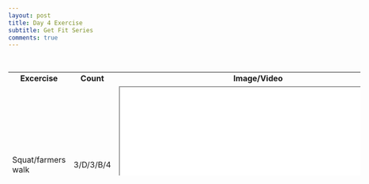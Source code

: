 ```yaml
---
layout: post
title: Day 4 Exercise
subtitle: Get Fit Series
comments: true
---
```



<p>&nbsp;</p>
<table style="height: 210px; width: 713px;">
<tbody>
<tr style="height: 18px;">
<td style="width: 63px; text-align: center; height: 18px;"><strong>Excercise</strong></td>
<td style="width: 57px; text-align: center; height: 18px;"><strong>Count</strong></td>
<td style="width: 575px; text-align: center; height: 18px;"><strong>Image/Video</strong></td>
</tr>
<tr style="height: 319px;">
<td style="width: 63px; height: 319px;">Squat/farmers walk</td>
<td style="width: 57px; height: 319px;">3/D/3/B/4</td>
<td style="width: 575px; height: 319px;"><iframe src="//www.youtube.com/embed/Fkzk_RqlYig" width="560" height="314" allowfullscreen="allowfullscreen"></iframe></td>
</tr>
<tr style="height: 320.5px;">
<td style="width: 63px; height: 320.5px;">Wall sit w/curls</td>
<td style="width: 57px; height: 320.5px;">45 secs</td>
<td style="width: 575px; height: 320.5px;"><iframe src="//www.youtube.com/embed/qpqd7-E1OMI" width="560" height="314" allowfullscreen="allowfullscreen"></iframe></td>
</tr>
<tr style="height: 18px;">
<td style="width: 63px; height: 18px;">IT band walk&nbsp;</td>
<td style="width: 57px; height: 18px;">12ea</td>
<td style="width: 575px; height: 18px;"><iframe src="//www.youtube.com/embed/p2ZXI5hNFzA" width="560" height="314" allowfullscreen="allowfullscreen"></iframe></td>
</tr>
<tr style="height: 18px;">
<td style="width: 63px; height: 18px;">Sled D/B</td>
<td style="width: 57px; height: 18px;">&nbsp;</td>
<td style="width: 575px; height: 18px;"><iframe src="//www.youtube.com/embed/CUwOeSr1tVg" width="560" height="314" allowfullscreen="allowfullscreen"></iframe></td>
</tr>
<tr style="height: 18px;">
<td style="width: 63px; height: 18px;">Sit-ups</td>
<td style="width: 57px; height: 18px;">20</td>
<td style="width: 575px; height: 18px;"><iframe src="//www.youtube.com/embed/jDwoBqPH0jk" width="560" height="314" allowfullscreen="allowfullscreen"></iframe></td>
</tr>
<tr style="height: 18px;">
<td style="width: 63px; height: 18px;">Leg raises</td>
<td style="width: 57px; height: 18px;">22</td>
<td style="width: 575px; height: 18px;">&nbsp;</td>
</tr>
<tr style="height: 18px;">
<td style="width: 63px; height: 18px;">SA inclined chest press&nbsp;</td>
<td style="width: 57px; height: 18px;">10 each</td>
<td style="width: 575px; height: 18px;"><iframe src="//www.youtube.com/embed/Fu00KMMJg80" width="560" height="314" allowfullscreen="allowfullscreen"></iframe></td>
</tr>
<tr style="height: 18px;">
<td style="width: 63px; height: 18px;">DB flys</td>
<td style="width: 57px; height: 18px;">10</td>
<td style="width: 575px; height: 18px;"><iframe src="//www.youtube.com/embed/eozdVDA78K0" width="560" height="314" allowfullscreen="allowfullscreen"></iframe></td>
</tr>
<tr style="height: 18px;">
<td style="width: 63px; height: 18px;">Pushups</td>
<td style="width: 57px; height: 18px;">8-10</td>
<td style="width: 575px; height: 18px;">&nbsp;</td>
</tr>
</tbody>
</table>
<p>&nbsp;</p>
<p><strong>&nbsp;</strong></p>